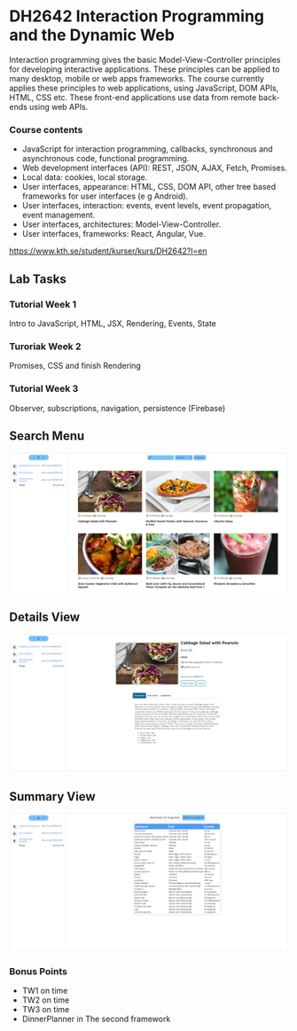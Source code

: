 # DH2642 Interaction Programming and the Dynamic Web

Interaction programming gives the basic Model-View-Controller principles for developing interactive applications. These principles can be applied to many desktop, mobile or web apps frameworks. The course currently applies these principles to web applications, using JavaScript, DOM APIs, HTML, CSS etc. These front-end applications use data from remote back-ends using web APIs.

### Course contents

- JavaScript for interaction programming, callbacks, synchronous and asynchronous code, functional programming.
- Web development interfaces (API): REST, JSON, AJAX, Fetch, Promises.
- Local data: cookies, local storage.
- User interfaces, appearance: HTML, CSS, DOM API, other tree based frameworks for user interfaces (e g Android).
- User interfaces, interaction: events, event levels, event propagation, event management.
- User interfaces, architectures: Model-View-Controller.
- User interfaces, frameworks: React, Angular, Vue.

https://www.kth.se/student/kurser/kurs/DH2642?l=en

## Lab Tasks
### Tutorial Week 1
Intro to JavaScript, HTML, JSX, Rendering, Events, State

### Turoriak Week 2
Promises, CSS and finish Rendering

### Tutorial Week 3
Observer, subscriptions, navigation, persistence (Firebase)

## Search Menu
<img src="Images/SearchMenu.png" width="700" />

## Details View
<img src="Images/Details.png" width="700" />

## Summary View
<img src="Images/Summary.png" width="700" />

### Bonus Points
- TW1 on time
- TW2 on time
- TW3 on time
- DinnerPlanner in The second framework

